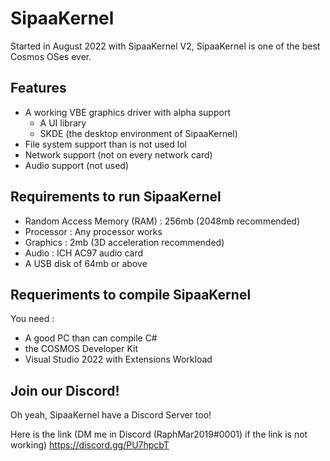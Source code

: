 # SipaaKernel

Started in August 2022 with SipaaKernel V2, SipaaKernel is one of the best Cosmos OSes ever.

## Features

* A working VBE graphics driver with alpha support
    - A UI library
    - SKDE (the desktop environment of SipaaKernel)
* File system support than is not used lol
* Network support (not on every network card)
* Audio support (not used)

## Requirements to run SipaaKernel

* Random Access Memory (RAM) : 256mb (2048mb recommended)
* Processor : Any processor works
* Graphics : 2mb (3D acceleration recommended)
* Audio : ICH AC97 audio card
* A USB disk of 64mb or above

## Requeriments to compile SipaaKernel

You need :

* A good PC than can compile C#
* the COSMOS Developer Kit 
* Visual Studio 2022 with Extensions Workload

## Join our Discord!
Oh yeah, SipaaKernel have a Discord Server too!

Here is the link (DM me in Discord (RaphMar2019#0001) if the link is not working)
https://discord.gg/PU7hpcbT
